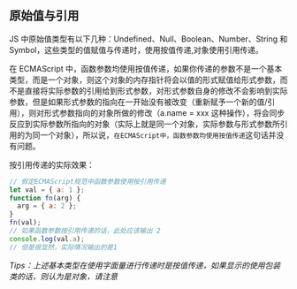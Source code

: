 ## 原始值与引用

JS 中原始值类型有以下几种：Undefined、Null、Boolean、Number、String 和 Symbol，这些类型的值赋值与传递时，使用按值传递,对象使用引用传递。

在 ECMAScript 中，函数参数均使用按值传递，如果你传递的参数不是一个基本类型，而是一个对象，则这个对象的内存指针将会以值的形式赋值给形式参数，而不是直接将实际参数的引用给到形式参数，对形式参数自身的修改不会影响到实际参数，但是如果形式参数的指向在一开始没有被改变（重新赋予一个新的值/引用），则对形式参数指向的对象所做的修改（a.name = xxx 这种操作），将会同步反应到实际参数所指向的对象（实际上就是同一个对象，实际参数与形式参数所引用的为同一个对象），所以说，`在ECMAScript中，函数参数均使用按值传递`这句话并没有问题。

按引用传递的实际效果：

```javascript
// 假定ECMAScript规范中函数参数使用按引用传递
let val = { a: 1 };
function fn(arg) {
  arg = { a: 2 };
}
fn(val);
// 如果函数参数按引用传递的话，此处应该输出 2
console.log(val.a);
// 但是很显然，实际情况输出的是1
```

_Tips：上述基本类型在使用字面量进行传递时是按值传递，如果显示的使用包装类的话，则认为是对象，请注意_
